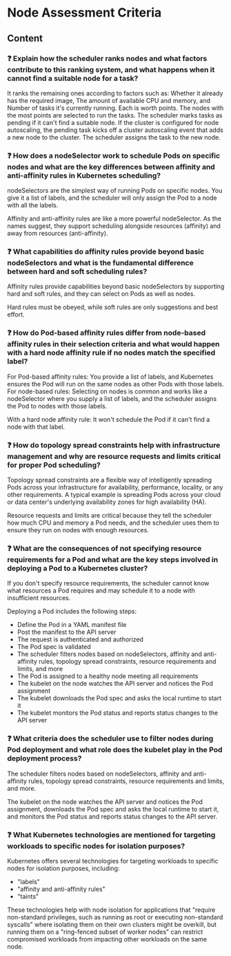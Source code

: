# Node Assessment Criteria

## Content

### ❓ Explain how the scheduler ranks nodes and what factors contribute to this ranking system, and what happens when it cannot find a suitable node for a task?
It ranks the remaining ones according to factors such as: Whether it already has the required image, The amount of available CPU and memory, and Number of tasks it's currently running. Each is worth points. The nodes with the most points are selected to run the tasks. The scheduler marks tasks as pending if it can't find a suitable node. If the cluster is configured for node autoscaling, the pending task kicks off a cluster autoscaling event that adds a new node to the cluster. The scheduler assigns the task to the new node.

### ❓ How does a nodeSelector work to schedule Pods on specific nodes and what are the key differences between affinity and anti-affinity rules in Kubernetes scheduling?
nodeSelectors are the simplest way of running Pods on specific nodes. You give it a list of labels, and the scheduler will only assign the Pod to a node with all the labels.

Affinity and anti-affinity rules are like a more powerful nodeSelector. As the names suggest, they support scheduling alongside resources (affinity) and away from resources (anti-affinity).

### ❓ What capabilities do affinity rules provide beyond basic nodeSelectors and what is the fundamental difference between hard and soft scheduling rules?
Affinity rules provide capabilities beyond basic nodeSelectors by supporting hard and soft rules, and they can select on Pods as well as nodes.

Hard rules must be obeyed, while soft rules are only suggestions and best effort.

### ❓ How do Pod-based affinity rules differ from node-based affinity rules in their selection criteria and what would happen with a hard node affinity rule if no nodes match the specified label?
For Pod-based affinity rules: You provide a list of labels, and Kubernetes ensures the Pod will run on the same nodes as other Pods with those labels. For node-based rules: Selecting on nodes is common and works like a nodeSelector where you supply a list of labels, and the scheduler assigns the Pod to nodes with those labels.

With a hard node affinity rule: It won't schedule the Pod if it can't find a node with that label.

### ❓ How do topology spread constraints help with infrastructure management and why are resource requests and limits critical for proper Pod scheduling?
Topology spread constraints are a flexible way of intelligently spreading Pods across your infrastructure for availability, performance, locality, or any other requirements. A typical example is spreading Pods across your cloud or data center's underlying availability zones for high availability (HA).

Resource requests and limits are critical because they tell the scheduler how much CPU and memory a Pod needs, and the scheduler uses them to ensure they run on nodes with enough resources.

### ❓ What are the consequences of not specifying resource requirements for a Pod and what are the key steps involved in deploying a Pod to a Kubernetes cluster?
If you don't specify resource requirements, the scheduler cannot know what resources a Pod requires and may schedule it to a node with insufficient resources.

Deploying a Pod includes the following steps:
- Define the Pod in a YAML manifest file
- Post the manifest to the API server
- The request is authenticated and authorized
- The Pod spec is validated
- The scheduler filters nodes based on nodeSelectors, affinity and anti-affinity rules, topology spread constraints, resource requirements and limits, and more
- The Pod is assigned to a healthy node meeting all requirements
- The kubelet on the node watches the API server and notices the Pod assignment
- The kubelet downloads the Pod spec and asks the local runtime to start it
- The kubelet monitors the Pod status and reports status changes to the API server

### ❓ What criteria does the scheduler use to filter nodes during Pod deployment and what role does the kubelet play in the Pod deployment process?
The scheduler filters nodes based on nodeSelectors, affinity and anti-affinity rules, topology spread constraints, resource requirements and limits, and more.

The kubelet on the node watches the API server and notices the Pod assignment, downloads the Pod spec and asks the local runtime to start it, and monitors the Pod status and reports status changes to the API server.

### ❓ What Kubernetes technologies are mentioned for targeting workloads to specific nodes for isolation purposes?
Kubernetes offers several technologies for targeting workloads to specific nodes for isolation purposes, including:
- "labels"
- "affinity and anti-affinity rules"
- "taints"

These technologies help with node isolation for applications that "require non-standard privileges, such as running as root or executing non-standard syscalls" where isolating them on their own clusters might be overkill, but running them on a "ring-fenced subset of worker nodes" can restrict compromised workloads from impacting other workloads on the same node.

